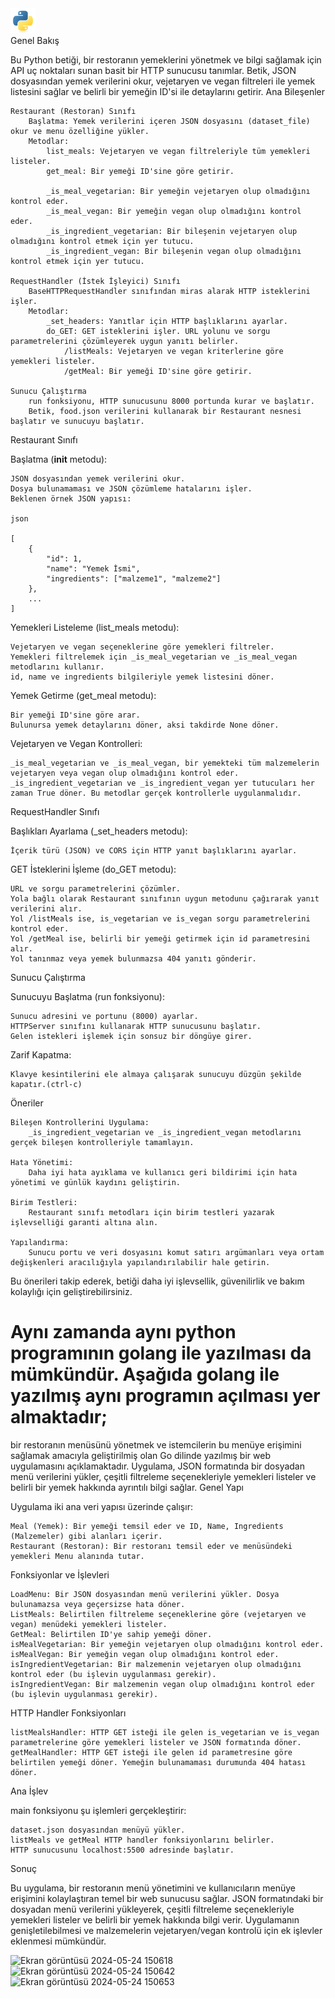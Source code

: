   <a href="https://www.python.org" target="_blank" rel="noreferrer"> 
        <img src="https://raw.githubusercontent.com/devicons/devicon/master/icons/python/python-original.svg" alt="python" width="40" height="40"/> 
    </a> 
    <br>
Genel Bakış

Bu Python betiği, bir restoranın yemeklerini yönetmek ve bilgi sağlamak için API uç noktaları sunan basit bir HTTP sunucusu tanımlar. Betik, JSON dosyasından yemek verilerini okur, vejetaryen ve vegan filtreleri ile yemek listesini sağlar ve belirli bir yemeğin ID'si ile detaylarını getirir.
Ana Bileşenler

    Restaurant (Restoran) Sınıfı
        Başlatma: Yemek verilerini içeren JSON dosyasını (dataset_file) okur ve menu özelliğine yükler.
        Metodlar:
            list_meals: Vejetaryen ve vegan filtreleriyle tüm yemekleri listeler.
            get_meal: Bir yemeği ID'sine göre getirir.
            
            _is_meal_vegetarian: Bir yemeğin vejetaryen olup olmadığını kontrol eder.
            _is_meal_vegan: Bir yemeğin vegan olup olmadığını kontrol eder.
            _is_ingredient_vegetarian: Bir bileşenin vejetaryen olup olmadığını kontrol etmek için yer tutucu.
            _is_ingredient_vegan: Bir bileşenin vegan olup olmadığını kontrol etmek için yer tutucu.

    RequestHandler (İstek İşleyici) Sınıfı
        BaseHTTPRequestHandler sınıfından miras alarak HTTP isteklerini işler.
        Metodlar:
            _set_headers: Yanıtlar için HTTP başlıklarını ayarlar.
            do_GET: GET isteklerini işler. URL yolunu ve sorgu parametrelerini çözümleyerek uygun yanıtı belirler.
                /listMeals: Vejetaryen ve vegan kriterlerine göre yemekleri listeler.
                /getMeal: Bir yemeği ID'sine göre getirir.

    Sunucu Çalıştırma
        run fonksiyonu, HTTP sunucusunu 8000 portunda kurar ve başlatır.
        Betik, food.json verilerini kullanarak bir Restaurant nesnesi başlatır ve sunucuyu başlatır.

Restaurant Sınıfı

Başlatma (__init__ metodu):

    JSON dosyasından yemek verilerini okur.
    Dosya bulunamaması ve JSON çözümleme hatalarını işler.
    Beklenen örnek JSON yapısı:

    json

    [
        {
            "id": 1,
            "name": "Yemek İsmi",
            "ingredients": ["malzeme1", "malzeme2"]
        },
        ...
    ]

Yemekleri Listeleme (list_meals metodu):

    Vejetaryen ve vegan seçeneklerine göre yemekleri filtreler.
    Yemekleri filtrelemek için _is_meal_vegetarian ve _is_meal_vegan metodlarını kullanır.
    id, name ve ingredients bilgileriyle yemek listesini döner.

Yemek Getirme (get_meal metodu):

    Bir yemeği ID'sine göre arar.
    Bulunursa yemek detaylarını döner, aksi takdirde None döner.

Vejetaryen ve Vegan Kontrolleri:

    _is_meal_vegetarian ve _is_meal_vegan, bir yemekteki tüm malzemelerin vejetaryen veya vegan olup olmadığını kontrol eder.
    _is_ingredient_vegetarian ve _is_ingredient_vegan yer tutucuları her zaman True döner. Bu metodlar gerçek kontrollerle uygulanmalıdır.

RequestHandler Sınıfı

Başlıkları Ayarlama (_set_headers metodu):

    İçerik türü (JSON) ve CORS için HTTP yanıt başlıklarını ayarlar.

GET İsteklerini İşleme (do_GET metodu):

    URL ve sorgu parametrelerini çözümler.
    Yola bağlı olarak Restaurant sınıfının uygun metodunu çağırarak yanıt verilerini alır.
    Yol /listMeals ise, is_vegetarian ve is_vegan sorgu parametrelerini kontrol eder.
    Yol /getMeal ise, belirli bir yemeği getirmek için id parametresini alır.
    Yol tanınmaz veya yemek bulunmazsa 404 yanıtı gönderir.

Sunucu Çalıştırma

Sunucuyu Başlatma (run fonksiyonu):

    Sunucu adresini ve portunu (8000) ayarlar.
    HTTPServer sınıfını kullanarak HTTP sunucusunu başlatır.
    Gelen istekleri işlemek için sonsuz bir döngüye girer.

Zarif Kapatma:

    Klavye kesintilerini ele almaya çalışarak sunucuyu düzgün şekilde kapatır.(ctrl-c)

Öneriler

    Bileşen Kontrollerini Uygulama:
        _is_ingredient_vegetarian ve _is_ingredient_vegan metodlarını gerçek bileşen kontrolleriyle tamamlayın.

    Hata Yönetimi:
        Daha iyi hata ayıklama ve kullanıcı geri bildirimi için hata yönetimi ve günlük kaydını geliştirin.

    Birim Testleri:
        Restaurant sınıfı metodları için birim testleri yazarak işlevselliği garanti altına alın.

    Yapılandırma:
        Sunucu portu ve veri dosyasını komut satırı argümanları veya ortam değişkenleri aracılığıyla yapılandırılabilir hale getirin.

Bu önerileri takip ederek, betiği daha iyi işlevsellik, güvenilirlik ve bakım kolaylığı için geliştirebilirsiniz.


<h1>Aynı zamanda aynı python programının golang ile yazılması da mümkündür.
Aşağıda golang ile yazılmış aynı programın açılması yer almaktadır;</h1>

bir restoranın menüsünü yönetmek ve istemcilerin bu menüye erişimini sağlamak amacıyla geliştirilmiş olan Go dilinde yazılmış bir web uygulamasını açıklamaktadır. Uygulama, JSON formatında bir dosyadan menü verilerini yükler, çeşitli filtreleme seçenekleriyle yemekleri listeler ve belirli bir yemek hakkında ayrıntılı bilgi sağlar.
Genel Yapı

Uygulama iki ana veri yapısı üzerinde çalışır:

    Meal (Yemek): Bir yemeği temsil eder ve ID, Name, Ingredients (Malzemeler) gibi alanları içerir.
    Restaurant (Restoran): Bir restoranı temsil eder ve menüsündeki yemekleri Menu alanında tutar.

Fonksiyonlar ve İşlevleri

    LoadMenu: Bir JSON dosyasından menü verilerini yükler. Dosya bulunamazsa veya geçersizse hata döner.
    ListMeals: Belirtilen filtreleme seçeneklerine göre (vejetaryen ve vegan) menüdeki yemekleri listeler.
    GetMeal: Belirtilen ID'ye sahip yemeği döner.
    isMealVegetarian: Bir yemeğin vejetaryen olup olmadığını kontrol eder.
    isMealVegan: Bir yemeğin vegan olup olmadığını kontrol eder.
    isIngredientVegetarian: Bir malzemenin vejetaryen olup olmadığını kontrol eder (bu işlevin uygulanması gerekir).
    isIngredientVegan: Bir malzemenin vegan olup olmadığını kontrol eder (bu işlevin uygulanması gerekir).

HTTP Handler Fonksiyonları

    listMealsHandler: HTTP GET isteği ile gelen is_vegetarian ve is_vegan parametrelerine göre yemekleri listeler ve JSON formatında döner.
    getMealHandler: HTTP GET isteği ile gelen id parametresine göre belirtilen yemeği döner. Yemeğin bulunamaması durumunda 404 hatası döner.

Ana İşlev

main fonksiyonu şu işlemleri gerçekleştirir:

    dataset.json dosyasından menüyü yükler.
    listMeals ve getMeal HTTP handler fonksiyonlarını belirler.
    HTTP sunucusunu localhost:5500 adresinde başlatır.

Sonuç

Bu uygulama, bir restoranın menü yönetimini ve kullanıcıların menüye erişimini kolaylaştıran temel bir web sunucusu sağlar. JSON formatındaki bir dosyadan menü verilerini yükleyerek, çeşitli filtreleme seçenekleriyle yemekleri listeler ve belirli bir yemek hakkında bilgi verir. Uygulamanın genişletilebilmesi ve malzemelerin vejetaryen/vegan kontrolü için ek işlevler eklenmesi mümkündür.


![Ekran görüntüsü 2024-05-24 150618](https://github.com/arazumut/server-to-listen-website-backend/assets/150933483/873d1907-82e5-4574-9952-5cc7744eaa6d)
![Ekran görüntüsü 2024-05-24 150642](https://github.com/arazumut/server-to-listen-website-backend/assets/150933483/f73d3af2-f941-48f7-9b29-f4ccd33354d1)
![Ekran görüntüsü 2024-05-24 150653](https://github.com/arazumut/server-to-listen-website-backend/assets/150933483/a8d4b9e9-a948-4c10-b33e-bba9507533d9)
